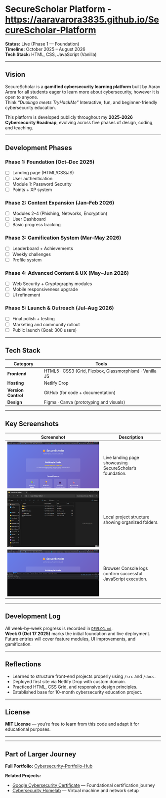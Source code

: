 # SecureScholar Platform - https://aaravarora3835.github.io/SecureScholar-Platform

**Status:**  Live (Phase 1 — Foundation)  
**Timeline:** October 2025 – August 2026  
**Tech Stack:** HTML, CSS, JavaScript (Vanilla)

---

##  Vision

SecureScholar is a **gamified cybersecurity learning platform** built by Aarav Arora for all students eager to learn more about cybersecurity, however it is open to anyone.  
Think *“Duolingo meets TryHackMe”* 
Interactive, fun, and beginner-friendly cybersecurity education.

This platform is developed publicly throughout my **2025-2026 Cybersecurity Roadmap**, evolving across five phases of design, coding, and teaching.

---

##  Development Phases

### Phase 1: Foundation (Oct–Dec 2025)
- [ ] Landing page (HTML/CSS/JS)
- [ ] User authentication
- [ ] Module 1: Password Security
- [ ] Points + XP system

### Phase 2: Content Expansion (Jan–Feb 2026)
- [ ] Modules 2–4 (Phishing, Networks, Encryption)
- [ ] User Dashboard
- [ ] Basic progress tracking

### Phase 3: Gamification System (Mar–May 2026)
- [ ] Leaderboard + Achievements
- [ ] Weekly challenges
- [ ] Profile system

### Phase 4: Advanced Content & UX (May–Jun 2026)
- [ ] Web Security + Cryptography modules
- [ ] Mobile responsiveness upgrade
- [ ] UI refinement

### Phase 5: Launch & Outreach (Jul–Aug 2026)
- [ ] Final polish + testing
- [ ] Marketing and community rollout
- [ ] Public launch (Goal: 300 users)

---

## Tech Stack

| Category | Tools |
|-----------|-------|
| **Frontend** | HTML5 · CSS3 (Grid, Flexbox, Glassmorphism) · Vanilla JS |
| **Hosting** | Netlify Drop |
| **Version Control** | GitHub (for code + documentation) |
| **Design** | Figma · Canva (prototyping and visuals) |

---

## Key Screenshots

| Screenshot | Description |
|-------------|--------------|
| ![Landing Page](screenshots/2025-10-17_SecureScholar_Landing.png) | Live landing page showcasing SecureScholar’s foundation. |
| ![Folder Tree](screenshots/2025-10-17_Project_Folder_Tree.png) | Local project structure showing organized folders. |
| ![Console OK](screenshots/2025-10-17_Browser_Console_OK.png) | Browser Console logs confirm successful JavaScript execution. |

---

## Development Log

All week-by-week progress is recorded in [`DEVLOG.md`](DEVLOG.md).  
**Week 0 (Oct 17 2025)** marks the initial foundation and live deployment.  
Future entries will cover feature modules, UI improvements, and gamification.

---

## Reflections

- Learned to structure front-end projects properly using `/src` and `/docs`.  
- Deployed first site via Netlify Drop with custom domain.  
- Practiced HTML, CSS Grid, and responsive design principles.  
- Established base for 10-month cybersecurity education project.

---

## License

**MIT License** — you’re free to learn from this code and adapt it for educational purposes.  

---

---

## Part of Larger Journey

**Full Portfolio:** [Cybersecurity-Portfolio-Hub](https://github.com/AaravArora3835/Cybersecurity-Portfolio-Hub)

**Related Projects:**
- [Google Cybersecurity Certificate](https://github.com/AaravArora3835/Google-Cybersecurity-Certificate) — Foundational certification journey  
- [Cybersecurity Homelab](https://github.com/AaravArora3835/Cybersecurity-Homelab) — Virtual machine and network setup  





